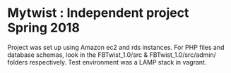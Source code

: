 # Mytwist : Independent project Spring 2018

Project was set up using Amazon ec2 and rds instances. For PHP files and database schemas, look in the FBTwist_1.0/src & FBTwist_1.0/src/admin/ folders respectively. Test environment was a LAMP stack in vagrant.
